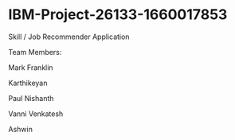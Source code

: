 # IBM-Project-26133-1660017853
Skill / Job Recommender Application


Team Members:


Mark Franklin 

Karthikeyan

Paul Nishanth

Vanni Venkatesh

Ashwin
